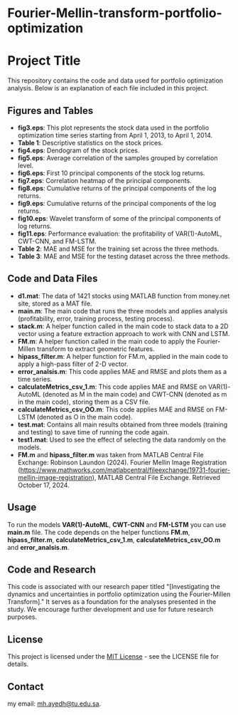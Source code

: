 # Fourier-Mellin-transform-portfolio-optimization
# Project Title

This repository contains the code and data used for portfolio optimization analysis. Below is an explanation of each file included in this project.

## Figures and Tables

- **fig3.eps**: This plot represents the stock data used in the portfolio optimization time series starting from April 1, 2013, to April 1, 2014.
- **Table 1**: Descriptive statistics on the stock prices.
- **fig4.eps**: Dendogram of the stock prices.
- **fig5.eps**: Average correlation of the samples grouped by correlation level.
- **fig6.eps**: First 10 principal components of the stock log returns.
- **fig7.eps**: Correlation heatmap of the principal components.
- **fig8.eps**: Cumulative returns of the principal components of the log returns.
- **fig9.eps**: Cumulative returns of the principal components of the log returns.
- **fig10.eps**: Wavelet transform of some of the principal components of log returns.
- **fig11.eps**: Performance evaluation: the profitability of VAR(1)-AutoML, CWT-CNN, and FM-LSTM.
- **Table 2**: MAE and MSE for the training set across the three methods.
- **Table 3**: MAE and MSE for the testing dataset across the three methods.

## Code and Data Files

- **d1.mat**: The data of 1421 stocks using MATLAB function from money.net site, stored as a MAT file.
- **main.m**: The main code that runs the three models and applies analysis (profitability, error, training process, testing process).
- **stack.m**: A helper function called in the main code to stack data to a 2D vector using a feature extraction approach to work with CNN and LSTM.
- **FM.m**: A helper function called in the main code to apply the Fourier-Millen transform to extract geometric features.
- **hipass_filter.m**: A helper function for FM.m, applied in the main code to apply a high-pass filter of 2-D vector.
- **error_analsis.m**: This code applies MAE and RMSE and plots them as a time series.
- **calculateMetrics_csv_1.m**: This code applies MAE and RMSE on VAR(1)-AutoML (denoted as M in the main code) and CWT-CNN (denoted as m in the main code), storing them as a CSV file.
- **calculateMetrics_csv_OO.m**: This code applies MAE and RMSE on FM-LSTM (denoted as O in the main code).
- **test.mat**: Contains all main results obtained from three models (training and testing) to save time of running the code again.
- **test1.mat**: Used to see the effect of selecting the data randomly on the models.
- **FM.m** and **hipass_filter.m** was taken from MATLAB Central File Exchange:
 Robinson Laundon (2024). Fourier Mellin Image Registration (https://www.mathworks.com/matlabcentral/fileexchange/19731-fourier-mellin-image-registration), MATLAB Central File Exchange. Retrieved October 17, 2024. 
## Usage

To run the models **VAR(1)-AutoML**, **CWT-CNN** and **FM-LSTM** you can use **main.m** file. The code depends on the helper functions **FM.m**, **hipass_filter.m**, **calculateMetrics_csv_1.m**, **calculateMetrics_csv_OO.m** and **error_analsis.m**.

## Code and Research

This code is associated with our research paper titled "[Investigating the dynamics and uncertainties in portfolio optimization using the Fourier-Millen Transform]." It serves as a foundation for the analyses presented in the study. We encourage further development and use for future research purposes.
## License

This project is licensed under the [MIT License](LICENSE) - see the LICENSE file for details.

## Contact

my email: mh.ayedh@tu.edu.sa.
